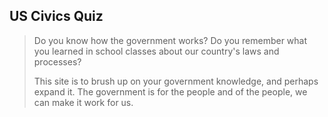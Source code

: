 ## US Civics Quiz

> Do you know how the government works? Do you remember what you learned in school classes about our country's laws and processes?
>
> This site is to brush up on your government knowledge, and perhaps expand it. The government is for the people and of the people, we can make it work for us.
